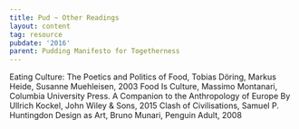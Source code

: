 ```yaml
---
title: Pud ~ Other Readings
layout: content
tag: resource
pubdate: '2016'
parent: Pudding Manifesto for Togetherness
---
```

Eating Culture: The Poetics and Politics of Food, Tobias Döring, Markus Heide, Susanne Muehleisen, 2003
Food Is Culture, Massimo Montanari, Columbia University Press.
A Companion to the Anthropology of Europe By Ullrich Kockel, John Wiley & Sons, 2015
Clash of Civilisations, Samuel P. Huntingdon
Design as Art, Bruno Munari, Penguin Adult, 2008

